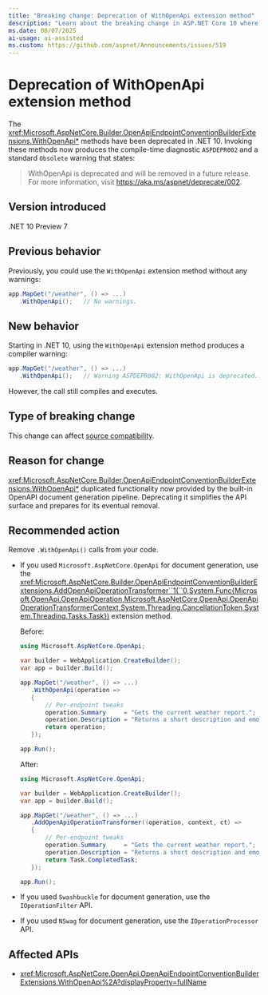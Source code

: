 ```yaml
---
title: "Breaking change: Deprecation of WithOpenApi extension method"
description: "Learn about the breaking change in ASP.NET Core 10 where WithOpenApi extension methods have been deprecated and produce a compiler warning."
ms.date: 08/07/2025
ai-usage: ai-assisted
ms.custom: https://github.com/aspnet/Announcements/issues/519
---
```


# Deprecation of WithOpenApi extension method

The <xref:Microsoft.AspNetCore.Builder.OpenApiEndpointConventionBuilderExtensions.WithOpenApi*> methods have been deprecated in .NET 10. Invoking these methods now produces the compile-time diagnostic `ASPDEPR002` and a standard `Obsolete` warning that states:

> WithOpenApi is deprecated and will be removed in a future release. For more information, visit https://aka.ms/aspnet/deprecate/002.

## Version introduced

.NET 10 Preview 7

## Previous behavior

Previously, you could use the `WithOpenApi` extension method without any warnings:

```csharp
app.MapGet("/weather", () => ...)
   .WithOpenApi();   // No warnings.
```

## New behavior

Starting in .NET 10, using the `WithOpenApi` extension method produces a compiler warning:

```csharp
app.MapGet("/weather", () => ...)
   .WithOpenApi();   // Warning ASPDEPR002: WithOpenApi is deprecated...
```

However, the call still compiles and executes.

## Type of breaking change

This change can affect [source compatibility](../../categories.md#source-compatibility).

## Reason for change

<xref:Microsoft.AspNetCore.Builder.OpenApiEndpointConventionBuilderExtensions.WithOpenApi*> duplicated functionality now provided by the built-in OpenAPI document generation pipeline. Deprecating it simplifies the API surface and prepares for its eventual removal.

## Recommended action

Remove `.WithOpenApi()` calls from your code.

- If you used `Microsoft.AspNetCore.OpenApi` for document generation, use the <xref:Microsoft.AspNetCore.Builder.OpenApiEndpointConventionBuilderExtensions.AddOpenApiOperationTransformer``1(``0,System.Func{Microsoft.OpenApi.OpenApiOperation,Microsoft.AspNetCore.OpenApi.OpenApiOperationTransformerContext,System.Threading.CancellationToken,System.Threading.Tasks.Task})> extension method.

  Before:

  ```csharp
  using Microsoft.AspNetCore.OpenApi;

  var builder = WebApplication.CreateBuilder();
  var app = builder.Build();

  app.MapGet("/weather", () => ...)
     .WithOpenApi(operation =>
     {
         // Per-endpoint tweaks
         operation.Summary     = "Gets the current weather report.";
         operation.Description = "Returns a short description and emoji.";
         return operation;
     });

  app.Run();
  ```

  After:

  ```csharp
  using Microsoft.AspNetCore.OpenApi;

  var builder = WebApplication.CreateBuilder();
  var app = builder.Build();

  app.MapGet("/weather", () => ...)
     .AddOpenApiOperationTransformer((operation, context, ct) =>
     {
         // Per-endpoint tweaks
         operation.Summary     = "Gets the current weather report.";
         operation.Description = "Returns a short description and emoji.";
         return Task.CompletedTask;
     });

  app.Run();
  ```

- If you used `Swashbuckle` for document generation, use the `IOperationFilter` API.
- If you used `NSwag` for document generation, use the `IOperationProcessor` API.

## Affected APIs

- <xref:Microsoft.AspNetCore.OpenApi.OpenApiEndpointConventionBuilderExtensions.WithOpenApi%2A?displayProperty=fullName>
